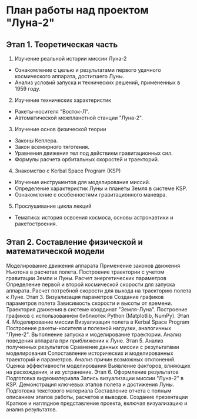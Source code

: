 # План работы над проектом "Луна-2"
## Этап 1. Теоретическая часть
1. Изучение реальной истории миссии Луна-2
* Ознакомление с целью и результатами первого удачного космического аппарата, достигшего Луны.
* Анализ условий запуска и технических решений, примененных в 1959 году.
2. Изучение технических характеристик
* Ракеты-носителя "Восток-Л".
* Автоматической межпланетной станции "Луна-2".
3. Изучение основ физической теории
* Законы Кеплера.
* Закон всемирного тяготения.
* Уравнения движения тел под действием гравитационных сил.
* Формулы расчета орбитальных скоростей и траекторий.
4. Знакомство с Kerbal Space Program (KSP)
* Изучение инструментов для моделирования миссий.
* Определение характеристик Луны и планеты Земля в системе KSP.
* Ознакомление с особенностями гравитационного маневра.
5. Прослушивание цикла лекций
* Тематика: история освоения космоса, основы астронавтики и ракетостроения.
## Этап 2. Составление физической и математической модели
Моделирование движения аппарата
Применение законов движения Ньютона в расчетах полета.
Построение траектории с учетом гравитации Земли и Луны.
Расчет энергетических параметров
Определение первой и второй космической скорости для запуска аппарата.
Расчет потребной скорости для выхода на траекторию полета к Луне.
Этап 3. Визуализация параметров
Создание графиков параметров полета
Зависимость скорости и высоты от времени.
Траектория движения в системе координат "Земля-Луна".
Построение графиков с использованием библиотек Python (Matplotlib, NumPy).
Этап 4. Моделирование миссии
Визуализация полета в Kerbal Space Program
Построение ракеты-носителя и полезной нагрузки, аналогичных "Луне-2".
Выполнение запуска и моделирование траектории.
Анализ поведения аппарата при приближении к Луне.
Этап 5. Анализ полученных результатов
Сравнение данных миссии с результатами моделирования
Сопоставление исторических и моделированных траекторий и параметров.
Анализ причин возможных отклонений.
Оценка эффективности моделирования
Выявление факторов, влияющих на расхождения, и их устранение.
Этап 6. Оформление результатов
Подготовка видеоматериала
Запись визуализации миссии "Луна-2" в KSP.
Демонстрация ключевых этапов полета и достижения Луны.
Подготовка текстового материала
Составление отчета с полным описанием этапов работы, расчетов и выводов.
Создание презентации
Краткое и наглядное представление проекта, включая визуализацию и анализ результатов.

